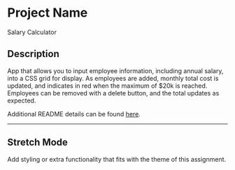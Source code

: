 # Project Name
Salary Calculator


## Description
App that allows you to input employee information, including annual salary, into a CSS grid for display. As employees are added, monthly total cost is updated, and indicates in red when the maximum of $20k is reached. Employees can be removed with a delete button, and the total updates as expected.

Additional README details can be found [here](https://github.com/PrimeAcademy/readme-template/blob/master/README.md).



---



## Stretch Mode

Add styling or extra functionality that fits with the theme of this assignment.

